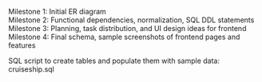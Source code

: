 Milestone 1: Initial ER diagram\
Milestone 2: Functional dependencies, normalization, SQL DDL statements\
Milestone 3: Planning, task distribution, and UI design ideas for frontend\
Milestone 4: Final schema, sample screenshots of frontend pages and features

SQL script to create tables and populate them with sample data: cruiseship.sql
